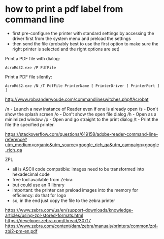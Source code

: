 # how to print a pdf label from command line

- first pre-configure the printer with standard settings by accessing the driver first from the system menu and preload the settings
- then send the file (probably best to use the first option to make sure the right printer is selected and the right options are set)

Print a PDF file with dialog:

    AcroRd32.exe /P PdfFile
Print a PDF file silently:

    AcroRd32.exe /N /T PdfFile PrinterName [ PrinterDriver [ PrinterPort ] ]

http://www.robvanderwoude.com/commandlineswitches.php#Acrobat


/n - Launch a new instance of Reader even if one is already open
/s - Don't show the splash screen
/o - Don't show the open file dialog
/h - Open as a minimized window
/p <filename> - Open and go straight to the print dialog
/t <filename> <printername> <drivername> <portname> - Print the file the specified printer.

https://stackoverflow.com/questions/619158/adobe-reader-command-line-reference?utm_medium=organic&utm_source=google_rich_qa&utm_campaign=google_rich_qa

ZPL

- all is ASCII code compatible: images need to be transformed into hexadecimal code 
- free tool available from Zebra
- but could use an R library
- important: the printer can preload images into the memory for efficiency: do that for logo
- so, in the end just copy the file to the zebra printer

https://www.zebra.com/us/en/support-downloads/knowledge-articles/using-zpl-stored-formats.html
https://developer.zebra.com/thread/30717
https://www.zebra.com/content/dam/zebra/manuals/printers/common/zpl-zbi2-pm-en.pdf





